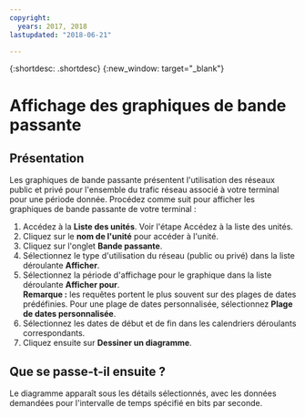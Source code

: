 ```yaml
---
copyright:
  years: 2017, 2018
lastupdated: "2018-06-21"

---
```


{:shortdesc: .shortdesc}
{:new_window: target="_blank"}

# Affichage des graphiques de bande passante

## Présentation

Les graphiques de bande passante présentent l'utilisation des réseaux public et privé pour l'ensemble du trafic réseau associé à votre terminal pour une période donnée. Procédez comme suit pour afficher les graphiques de bande passante de votre terminal : 

1. Accédez à la **Liste des unités**. Voir l'étape Accédez à la liste des unités.
2. Cliquez sur le **nom de l'unité** pour accéder à l'unité. 
3. Cliquez sur l'onglet **Bande passante**.
4. Sélectionnez le type d'utilisation du réseau (public ou privé) dans la liste déroulante **Afficher**. 
5. Sélectionnez la période d'affichage pour le graphique dans la liste déroulante **Afficher pour**. <br/>**Remarque :** les requêtes portent le plus souvent sur des plages de dates prédéfinies. Pour une plage de dates personnalisée, sélectionnez **Plage de dates personnalisée**.
6. Sélectionnez les dates de début et de fin dans les calendriers déroulants correspondants. 
7. Cliquez ensuite sur **Dessiner un diagramme**.

## Que se passe-t-il ensuite ?

Le diagramme apparaît sous les détails sélectionnés, avec les données demandées pour l'intervalle de temps spécifié en bits par seconde. 
